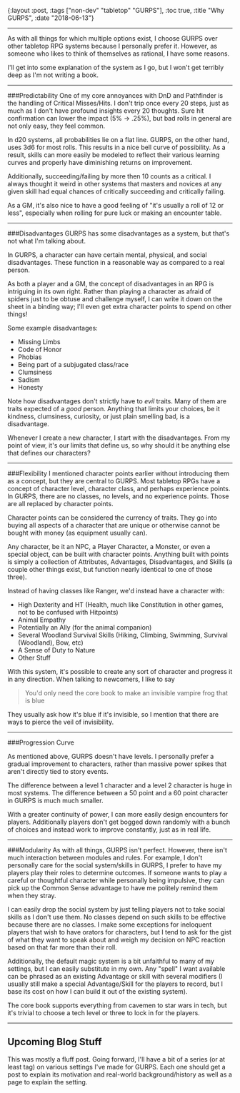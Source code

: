 {:layout :post,
 :tags ["non-dev" "tabletop" "GURPS"],
 :toc true,
 :title "Why GURPS",
 :date "2018-06-13"}

___

As with all things for which multiple options exist, I choose GURPS over other tabletop RPG systems because I personally prefer it.
However, as someone who likes to think of themselves as rational, I have some reasons.

I'll get into some explanation of the system as I go, but I won't get terribly deep as I'm not writing a book.

___

###Predictability
One of my core annoyances with DnD and Pathfinder is the handling of Critical Misses/Hits.
I don't trip once every 20 steps, just as much as I don't have profound insights every 20 thoughts.
Sure hit confirmation can lower the impact (5% -> .25%), but bad rolls in general are not only easy, they feel common.

In d20 systems, all probabilities lie on a flat line.
GURPS, on the other hand, uses 3d6 for most rolls. This results in a nice bell curve of possibility.
As a result, skills can more easily be modeled to reflect their various learning curves and properly have
diminishing returns on improvement.

Additionally, succeeding/failing by more then 10 counts as a critical. 
I always thought it weird in other systems that masters and novices at any given skill had equal chances
of critically succeeding and critically failing.

As a GM, it's also nice to have a good feeling of "it's usually a roll of 12 or less", especially when rolling for
pure luck or making an encounter table.

____

###Disadvantages
GURPS has some disadvantages as a system, but that's not what I'm talking about.

In GURPS, a character can have certain mental, physical, and social disadvantages. 
These function in a reasonable way as compared to a real person.

As both a player and a GM, the concept of disadvantages in an RPG is intriguing in its own right.
Rather than playing a character as afraid of spiders just to be obtuse and challenge myself,
I can write it down on the sheet in a binding way; I'll even get extra character points to spend on other things!

Some example disadvantages:
- Missing Limbs
- Code of Honor
- Phobias
- Being part of a subjugated class/race
- Clumsiness
- Sadism
- Honesty

Note how disadvantages don't strictly have to *evil* traits. Many of them are traits expected of a *good* person.
Anything that limits your choices, be it kindness, clumsiness, curiosity, or just plain smelling bad, is a disadvantage.

Whenever I create a new character, I start with the disadvantages. 
From my point of view, it's our limits that define us, so why should it be anything else that defines our characters?

____

###Flexibility
I mentioned character points earlier without introducing them as a concept, but they are central to GURPS.
Most tabletop RPGs have a concept of character level, character class, and perhaps experience points.
In GURPS, there are no classes, no levels, and no experience points. 
Those are all replaced by character points.

Character points can be considered the currency of traits. 
They go into buying all aspects of a character that are unique 
or otherwise cannot be bought with money (as equipment usually can).

Any character, be it an NPC, a Player Character, a Monster, or even a special object, 
can be built with character points. 
Anything built with points is simply a collection of Attributes, Advantages, Disadvantages, and Skills 
(a couple other things exist, but function nearly identical to one of those three).

Instead of having classes like Ranger, we'd instead have a character with: 
- High Dexterity and HT (Health, much like Constitution in other games, not to be confused with Hitpoints)
- Animal Empathy
- Potentially an Ally (for the animal companion)
- Several Woodland Survival Skills (Hiking, Climbing, Swimming, Survival (Woodland), Bow, etc)
- A Sense of Duty to Nature
- Other Stuff

With this system, it's possible to create any sort of character and progress it in any direction.
When talking to newcomers, I like to say 

> You'd only need the core book to make an invisible vampire frog that is blue

They usually ask how it's blue if it's invisible, so I mention that there are ways to pierce the veil of invisibility.

____

###Progression Curve

As mentioned above, GURPS doesn't have levels. 
I personally prefer a gradual improvement to characters, 
rather than massive power spikes that aren't directly tied to story events.

The difference between a level 1 character and a level 2 character is huge in most systems.
The difference between a 50 point and a 60 point character in GURPS is much much smaller.

With a greater continuity of power, I can more easily design encounters for players.
Additionally players don't get bogged down randomly with a bunch of choices and 
instead work to improve constantly, just as in real life.

___

###Modularity
As with all things, GURPS isn't perfect. 
However, there isn't much interaction between modules and rules.
For example, I don't personally care for the social system/skills in GURPS, 
I prefer to have my players play their roles to determine outcomes.
If someone wants to play a careful or thoughtful character while personally being impulsive,
they can pick up the Common Sense advantage to have me politely remind them when they stray.

I can easily drop the social system by just telling players not to take social skills as I don't use them.
No classes depend on such skills to be effective because there are no classes.
I make some exceptions for ineloquent players that wish to have orators for characters, 
but I tend to ask for the gist of what they want to speak about and weigh my decision on NPC reaction based
on that far more than their roll.

Additionally, the default magic system is a bit unfaithful to many of my settings, but I can easily substitute in
my own. Any "spell" I want available can be phrased as an existing Advantage or skill
with several modifiers (I usually still make a special Advantage/Skill for the players to record, but I base its
cost on how I can build it out of the existing system).

The core book supports everything from cavemen to star wars in tech, but it's trivial to choose a tech level 
or three to lock in for the players.

___

## Upcoming Blog Stuff

This was mostly a fluff post. Going forward, I'll have a bit of a series (or at least tag) 
on various settings I've made for GURPS.
Each one should get a post to explain its motivation and real-world background/history as well as a page to 
explain the setting.
